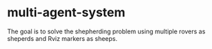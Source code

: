 # multi-agent-system
The goal is to solve the shepherding problem using multiple rovers as sheperds and Rviz markers as sheeps.
